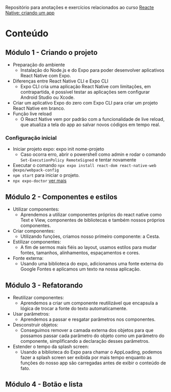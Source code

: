 Repositório para anotações e exercícios relacionados ao curso [Reacte Native: criando um app](https://cursos.alura.com.br/course/react-native-comecando-zero)


# Conteúdo
## Módulo 1 - Criando o projeto
- Preparação do ambiente
    - Instalação do Node.js e do Expo para poder desenvolver aplicativos React Native com Expo.
- Diferenças entre React Native CLI e Expo CLI
    - Expo CLI cria uma aplicação React Native com limitações, em contrapartida, é possível testar as aplicações sem configurar Android Studio ou Xcode.
- Criar um aplicativo Expo do zero com Expo CLI para criar um projeto React Native em branco.
- Função live reload
    - O React Native vem por padrão com a funcionalidade de live reload, que atualiza a tela do app ao salvar novos códigos em tempo real.

### Configuração inicial
- Iniciar projeto expo: expo init nome-projeto
    - Caso ocorra erro, abrir o powershell como admin e rodar o comando `Set-ExecutionPolicy RemoteSigned` e tentar novamente
- Executar o comando `npx expo install react-dom react-native-web @expo/webpack-config`
- `npm start` para iniciar o projeto.
- `npx expo-doctor` [ver mais](https://www.npmjs.com/package/expo-doctor)
## Módulo 2 - Componentes e estilos
- Utilizar componentes:
    - Aprendemos a utilizar componentes próprios do react native como Text e View, componentes de bibliotecas e também nossos próprios componentes.
- Criar componentes:
    - Utilizando funções, criamos nosso primeiro componente: a Cesta.
- Estilizar componentes:
    - A fim de sermos mais fiéis ao layout, usamos estilos para mudar fontes, tamanhos, alinhamentos, espaçamentos e cores.
- Fonte externa:
    - Usando uma biblioteca do expo, adicionamos uma fonte externa do Google Fontes e aplicamos um texto na nossa aplicação.

## Módulo 3 - Refatorando
- Reutilizar componentes:
    - Aprendemos a criar um componente reutilizável que encapsula a lógica de trocar a fonte do texto automaticamente.
- Usar parâmetros:
    - Aprendemos a passar e resgatar parâmetros nos componentes.
- Desconstruir objetos:
    - Conseguimos remover a camada externa dos objetos para que possamos passar cada parâmetro do objeto como um parâmetro do componente, simplificando a declaração desses parâmetros.
- Estender o tempo da splash screen:
    - Usando a biblioteca do Expo para chamar o AppLoading, podemos fazer a splash screen ser exibida por mais tempo enquanto as funções do nosso app são carregadas antes de exibir o conteúdo de fato.

## Módulo 4 - Botão e lista